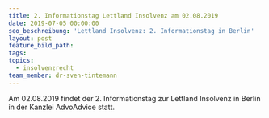 ```yaml
---
title: 2. Informationstag Lettland Insolvenz am 02.08.2019
date: 2019-07-05 00:00:00
seo_beschreibung: 'Lettland Insolvenz: 2. Informationstag in Berlin'
layout: post
feature_bild_path:
tags:
topics:
  - insolvenzrecht
team_member: dr-sven-tintemann
---
```


Am 02.08.2019 findet der 2. Informationstag zur Lettland Insolvenz in Berlin in der Kanzlei AdvoAdvice statt.